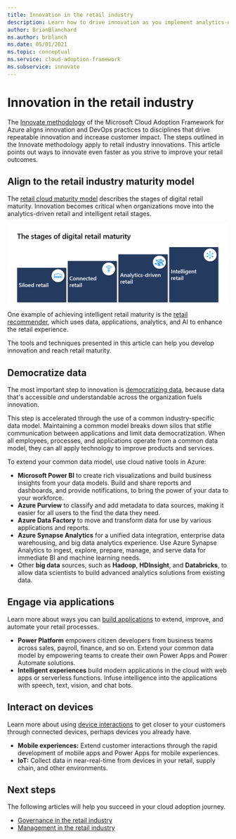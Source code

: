 ```yaml
---
title: Innovation in the retail industry
description: Learn how to drive innovation as you implement analytics-driven and intelligent techniques. Reach retail maturity and improve your results.
author: BrianBlanchard
ms.author: brblanch
ms.date: 05/01/2021
ms.topic: conceptual
ms.service: cloud-adoption-framework
ms.subservice: innovate
---
```


# Innovation in the retail industry

The [Innovate methodology](../../innovate/index.md) of the Microsoft Cloud Adoption Framework for Azure aligns innovation and DevOps practices to disciplines that drive repeatable innovation and increase customer impact. The steps outlined in the Innovate methodology apply to retail industry innovations. This article points out ways to innovate even faster as you strive to improve your retail outcomes.

## Align to the retail industry maturity model

The [retail cloud maturity model](./retail-cloud-maturity.md) describes the stages of digital retail maturity. Innovation becomes critical when organizations move into the analytics-driven retail and intelligent retail stages.

[![Retail cloud maturity](./media/maturity-model.png)](./retail-cloud-maturity.md)

One example of achieving intelligent retail maturity is the [retail recommender](./improve-retail-experience.md), which uses data, applications, analytics, and AI to enhance the retail experience.

The tools and techniques presented in this article can help you develop innovation and reach retail maturity.

## Democratize data

The most important step to innovation is [democratizing data](../../innovate/best-practices/data.md), because data that's accessible *and* understandable across the organization fuels innovation.

This step is accelerated through the use of a common industry-specific data model. Maintaining a common model breaks down silos that stifle communication between applications and limit data democratization. When all employees, processes, and applications operate from a common data model, they can all apply technology to improve products and services.

To extend your common data model, use cloud native tools in Azure:

- **Microsoft Power BI** to create rich visualizations and build business insights from your data models. Build and share reports and dashboards, and provide notifications, to bring the power of your data to your workforce.
- **Azure Purview** to classify and add metadata to data sources, making it easier for all users to the find the data they need.
- **Azure Data Factory** to move and transform data for use by various applications and reports.
- **Azure Synapse Analytics** for a unified data integration, enterprise data warehousing, and big data analytics experience. Use Azure Synapse Analytics to ingest, explore, prepare, manage, and serve data for immediate BI and machine learning needs.
- Other **big data** sources, such as **Hadoop**, **HDInsight**, and **Databricks**, to allow data scientists to build advanced analytics solutions from existing data.

## Engage via applications

Learn more about ways you can [build applications](../../innovate/best-practices/apps.md) to extend, improve, and automate your retail processes.

- **Power Platform** empowers citizen developers from business teams across sales, payroll, finance, and so on. Extend your common data model by empowering teams to create their own Power Apps and Power Automate solutions.
- **Intelligent experiences** build modern applications in the cloud with web apps or serverless functions. Infuse intelligence into the applications with speech, text, vision, and chat bots.

## Interact on devices

Learn more about using [device interactions](../../innovate/best-practices/devices.md) to get closer to your customers through connected devices, perhaps devices you already have.

- **Mobile experiences:** Extend customer interactions through the rapid development of mobile apps and Power Apps for mobile experiences.
- **IoT:** Collect data in near-real-time from devices in your retail, supply chain, and other environments.

## Next steps

The following articles will help you succeed in your cloud adoption journey.

- [Governance in the retail industry](./govern.md)
- [Management in the retail industry](./manage.md)
